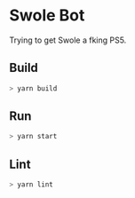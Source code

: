 # Swole Bot
Trying to get Swole a fking PS5.

## Build
```bash
> yarn build
```

## Run
```bash
> yarn start
```

## Lint
```bash
> yarn lint
```

